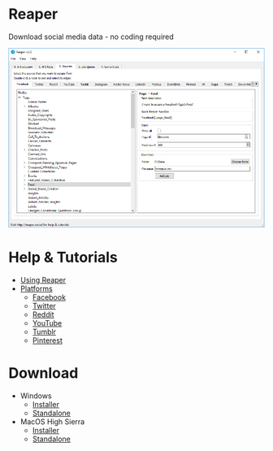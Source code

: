 # Reaper
Download social media data - no coding required

![](images/input.png)

# Help & Tutorials
- [Using Reaper](guide.md)
- [Platforms](platforms/list.md)
    - [Facebook](platforms/facebook.md)
    - [Twitter](platforms/twitter.md)
    - [Reddit](platforms/reddit.md)
    - [YouTube](platforms/youtube.md)
    - [Tumblr](platforms/tumblr.md)
    - [Pinterest](platforms/pinterest.md)
    
# Download
- Windows
    - [Installer](https://github.com/ScriptSmith/reaper/releases/download/v2.4.0/reaper-setup.exe)
    - [Standalone](https://github.com/ScriptSmith/reaper/releases/download/v2.4.0/reaper-standalone.zip)
- MacOS High Sierra
    - [Installer](https://github.com/ScriptSmith/reaper/releases/download/v2.4.0/Reaper.pkg)
    - [Standalone](https://github.com/ScriptSmith/reaper/releases/download/v2.4.0/reaper-app.zip)
